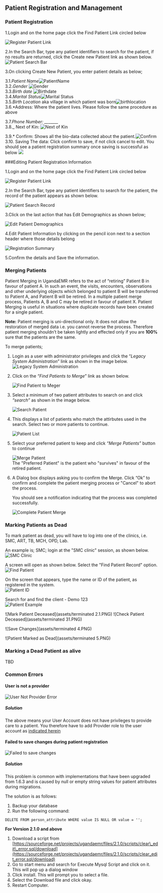 ## Patient Registration and Management

### Patient Registration

1.Login and on the home page click the Find Patient Link circled below

![Register Patient Link](assets/poc_find_patient_link.png)

2.In the Search Bar, type any patient identifiers to search for the patient, if no results are returned, click the Create new Patient link as shown below.
![Patient Search Bar](assets/poc_search_bar.PNG)

3.On clicking Create New Patient, you enter patient details as below;

3.1._Patient Name_![PatientName](images/name.png)  
3.2._Gender_ ![Gender](images/gender.png)  
3.3._Birth date_ ![Birthdate](images/birth_date.png)  
 3.4._Marital Status_![Marital Status](images/marital_status.png)  
 3.5._Birth Location_ aka village in which patient was born![birthlocation](images/birth_location.png)  
 3.6.\*Address: Where the patient lives. Please follow the same procedure as above

3.7._Phone Number: \_\__\_\__\_\_  
3.8.\_ Next of Kin: ![Next of Kin](images/next_of_kin.png)

3.9.\* Confirm: Shows all the bio-data collected about the patient.![Confirm](images/confirmation.png)  
3.10. Saving The data: Click confirm to save, if not click cancel to edit. You should see a patient registration summary once saving is successful as below ![](/assets/poc_patient_summary.PNG)

###Editing Patient Registration Information

1.Login and on the home page click the Find Patient Link circled below

![Register Patient Link](assets/poc_find_patient_link.png)

2.In the Search Bar, type any patient identifiers to search for the patient, the record of the patient appears as shown below.

![Patient Search Record](assets/poc_patient_record_search.png)

3.Click on the last action that has Edit Demographics as shown below;

![Edit Patient Demographics](assets/poc_edit_patient_demographics.png)

4.Edit Patient Information by clicking on the pencil icon next to a section header where those details belong

![Registration Summary](assets/poc_registration_summary.PNG)

5.Confirm the details and Save the information.

### Merging Patients

Patient Merging in UgandaEMR refers to the act of “retiring” Patient B in favour of patient A. In such an event, the visits, encounters, observations and other underlying objects which belonged to patient B will be transferred to Patient A, and Patient B will be retired. In a multiple patient merge process, Patients A, B and C may be retired in favour of patient X. Patient Merging is useful in situations where duplicate records have been created for a single patient.

**Note:** Patient merging is uni-directional only. It does not allow the restoration of merged data i.e. you cannot reverse the process. Therefore patient merging shouldn’t be taken lightly and effected only if you are **100%** sure that the patients are the same.

To merge patients;

1. Login as a user with administrator privileges and click the “_Legacy System Administration_” link as shown in the image below.  
   ![Legacy System Administration](assets/patient_merge1.png)

2. Click on the _“Find Patients to Merge_” link as shown below.

   ![Find Patient to Meger](assets/patient_merge2.png)

3. Select a minimum of two patient attributes to search on and click _“search”_ as shown in the image below.

   ![Search Patient](assets/patient_merge3.png)

4. This displays a list of patients who match the attirbutes used in the search. Select two or more patients to continue.

   ![Patient List](assets/patient_merge4.png)

5. Select your preferred patient to keep and click _“Merge Patients”_ button to continue

   ![Merge Patient](assets/patient_merge5.png)  
   The "Preferred Patient" is the patient who "survives" in favour of the retired patient.

6. A Dialog box displays asking you to confirm the Merge. Click “Ok” to confirm and complete the patient merging process or "Cancel" to abort the process.

   You should see a notification indicating that the process was completed successfully.

   ![Complete Patient Merge](assets/patient_merge6.png)

### Marking Patients as Dead

To mark patient as dead, you will have to log into one of the clinics, i.e. SMC, ART, TB, MCH, OPD, Lab.

An example is; SMC;  login at the "SMC clinic" session, as shown below.  
![SMC Clinic](SMC12.png)

A screen will open as shown below. Select the "Find Patient Record" option.  
![Find Patient](SMC11.png)

On the screen that appears, type the name or ID of the patient, as registered in the system.  
![Patient ID](SMC13.png)

Search for and find the client - Demo 123  
![Patient Example](assets/terminated1.jpg)

![Mark Patient Deceased](assets/terminated 2.1.PNG)
![Check Patient Deceased](assets/terminated 31.PNG)

![Save Changes](assets/terminated 4.PNG)

![Patient Marked as Dead](assets/terminated 5.PNG)

### Marking a Dead Patient as alive

TBD

### Common Errors

#### User is not a provider

![User Not Provider Error](images/logged_in_user_not_provider.png)

##### Solution

The above means your User Account does not have privileges to provide care to a patient. You therefore have to add Provider role to the user account as [indicated herein](making_an_existing_user_a_provider.md)

#### Failed to save changes during patient registration

![Failed to save changes](assets/user_registration_failed_to_save_changes.jpeg)

##### Solution

This problem is common with implementations that have been upgraded from 1.6.3 and is caused by null or empty string values for patient attributes during migrations.

The solution is as follows:  
1. Backup your database  
2. Run the following command:

`DELETE FROM person_attribute WHERE value IS NULL OR value = '';`

**For Version 2.1.0 and above**

1. Download a script from [https://sourceforge.net/projects/ugandaemr/files/2.1.0/scripts/clear\_edit\_error.sql/download](https://sourceforge.net/projects/ugandaemr/files/2.1.0/scripts/clear_edit_error.sql/download)
2. Go to start menu and search for Execute Mysql Script and click on it. This will pop up a dialog window
3. Click install. This will prompt you to select a file. 
4. Select the Download file and click okay.
5. Restart Computer.




